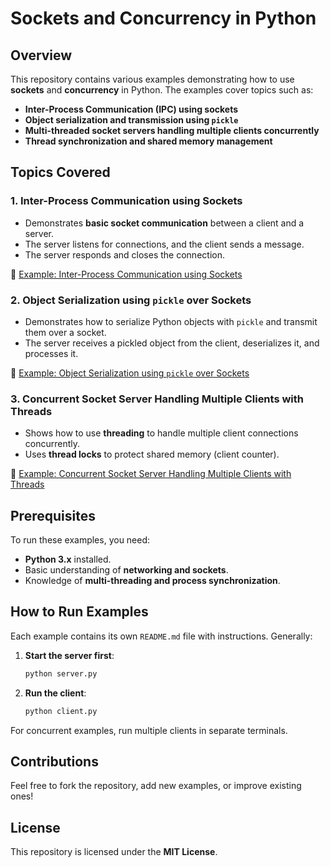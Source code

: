 # Sockets and Concurrency in Python

## Overview
This repository contains various examples demonstrating how to use **sockets** and **concurrency** in Python. The examples cover topics such as:

- **Inter-Process Communication (IPC) using sockets**
- **Object serialization and transmission using `pickle`**
- **Multi-threaded socket servers handling multiple clients concurrently**
- **Thread synchronization and shared memory management**

## Topics Covered

### 1. Inter-Process Communication using Sockets
- Demonstrates **basic socket communication** between a client and a server.
- The server listens for connections, and the client sends a message.
- The server responds and closes the connection.

📂 [Example: Inter-Process Communication using Sockets](https://github.com/sojoudian/BTP405_Winter25_NBB/tree/master/Week05/socketExp/exp1)

### 2. Object Serialization using `pickle` over Sockets
- Demonstrates how to serialize Python objects with `pickle` and transmit them over a socket.
- The server receives a pickled object from the client, deserializes it, and processes it.

📂 [Example: Object Serialization using `pickle` over Sockets](https://github.com/sojoudian/BTP405_Winter25_NBB/tree/master/Week05/socketExp/exp2)

### 3. Concurrent Socket Server Handling Multiple Clients with Threads
- Shows how to use **threading** to handle multiple client connections concurrently.
- Uses **thread locks** to protect shared memory (client counter).

📂 [Example: Concurrent Socket Server Handling Multiple Clients with Threads](https://github.com/sojoudian/BTP405_Winter25_NBB/tree/master/Week05/concurrencyExp)

## Prerequisites
To run these examples, you need:

- **Python 3.x** installed.
- Basic understanding of **networking and sockets**.
- Knowledge of **multi-threading and process synchronization**.

## How to Run Examples
Each example contains its own `README.md` file with instructions. Generally:

1. **Start the server first**:
   ```bash
   python server.py
   ```
2. **Run the client**:
   ```bash
   python client.py
   ```

For concurrent examples, run multiple clients in separate terminals.

## Contributions
Feel free to fork the repository, add new examples, or improve existing ones!

## License
This repository is licensed under the **MIT License**.


